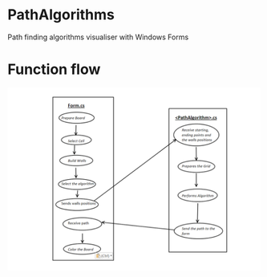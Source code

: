 # PathAlgorithms
Path finding algorithms visualiser with Windows Forms

#                              Function flow

![alt text](https://github.com/l4z0-space/PathAlgorithms/blob/master/PathPlan.PNG)
